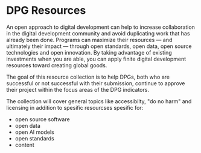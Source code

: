 # DPG Resources 
An open approach to digital development can help to increase collaboration in the digital development community and avoid duplicating work that has already been done. Programs can maximize their resources — and ultimately their impact — through open standards, open data, open source technologies and open innovation. By taking advantage of existing investments when you are able, you can apply finite digital development resources toward creating global goods.

The goal of this resource collection is to help DPGs, both who are successful or not successful with their submission, continue to approve their project within the focus areas of the DPG indicators. 

The collection will cover general topics like accessibilty, "do no harm" and licensing in addition to spesific resourcses spesific for: 
* open source software 
* open data 
* open AI models 
* open standards 
* content 
